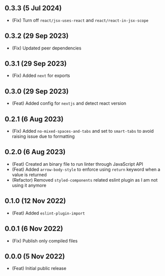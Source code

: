 ## 0.3.3 (5 Jul 2024)

-   (Fix) Turn off `react/jsx-uses-react` and `react/react-in-jsx-scope`

## 0.3.2 (29 Sep 2023)

-   (Fix) Updated peer dependencies

## 0.3.1 (29 Sep 2023)

-   (Fix) Added `next` for exports

## 0.3.0 (29 Sep 2023)

-   (Feat) Added config for `nextjs` and detect react version

## 0.2.1 (6 Aug 2023)

-   (Fix) Added `no-mixed-spaces-and-tabs` and set to `smart-tabs` to avoid raising issue due to formatting

## 0.2.0 (6 Aug 2023)

-   (Feat) Created an binary file to run linter through JavaScript API
-   (Feat) Added `arrow-body-style` to enforce using `return` keyword when a value is returned
-   (Refactor) Removed `styled-components` related eslint plugin as I am not using it anymore

## 0.1.0 (12 Nov 2022)

-   (Feat) Added `eslint-plugin-import`

## 0.0.1 (6 Nov 2022)

-   (Fix) Publish only compiled files

## 0.0.0 (5 Nov 2022)

-   (Feat) Initial public release
